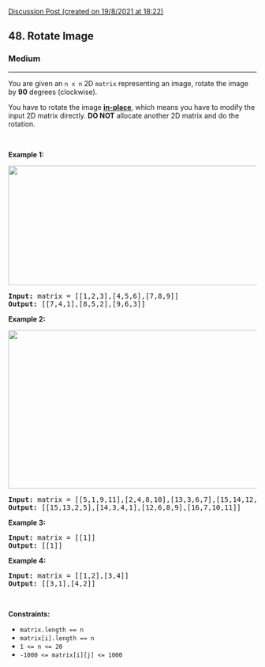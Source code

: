 [Discussion Post (created on 19/8/2021 at 18:22)](https://leetcode.com/problems/rotate-image/discuss/1472939/C%2B%2B-Solution-or-Inplace-or-Transposition-and-Reversal-Techinique)  
<h2>48. Rotate Image</h2><h3>Medium</h3><hr><div><p>You are given an <code>n x n</code> 2D <code>matrix</code> representing an image, rotate the image by <strong>90</strong> degrees (clockwise).</p>

<p>You have to rotate the image <a href="https://en.wikipedia.org/wiki/In-place_algorithm" target="_blank"><strong>in-place</strong></a>, which means you have to modify the input 2D matrix directly. <strong>DO NOT</strong> allocate another 2D matrix and do the rotation.</p>

<p>&nbsp;</p>
<p><strong>Example 1:</strong></p>
<img alt="" src="https://assets.leetcode.com/uploads/2020/08/28/mat1.jpg" style="width: 642px; height: 242px;">
<pre><strong>Input:</strong> matrix = [[1,2,3],[4,5,6],[7,8,9]]
<strong>Output:</strong> [[7,4,1],[8,5,2],[9,6,3]]
</pre>

<p><strong>Example 2:</strong></p>
<img alt="" src="https://assets.leetcode.com/uploads/2020/08/28/mat2.jpg" style="width: 800px; height: 321px;">
<pre><strong>Input:</strong> matrix = [[5,1,9,11],[2,4,8,10],[13,3,6,7],[15,14,12,16]]
<strong>Output:</strong> [[15,13,2,5],[14,3,4,1],[12,6,8,9],[16,7,10,11]]
</pre>

<p><strong>Example 3:</strong></p>

<pre><strong>Input:</strong> matrix = [[1]]
<strong>Output:</strong> [[1]]
</pre>

<p><strong>Example 4:</strong></p>

<pre><strong>Input:</strong> matrix = [[1,2],[3,4]]
<strong>Output:</strong> [[3,1],[4,2]]
</pre>

<p>&nbsp;</p>
<p><strong>Constraints:</strong></p>

<ul>
	<li><code>matrix.length == n</code></li>
	<li><code>matrix[i].length == n</code></li>
	<li><code>1 &lt;= n &lt;= 20</code></li>
	<li><code>-1000 &lt;= matrix[i][j] &lt;= 1000</code></li>
</ul>
</div>